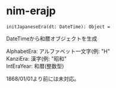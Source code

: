 # nim-erajp

```
initJapaneseEra(dt: DateTime): Object =
```

DateTimeから和暦オブジェクトを生成

AlphabetEra: アルファベット一文字(例: "H"  
KanziEra: 漢字(例: "昭和"  
IntEraYear: 和暦(整数型)  

1868/01/01より前には未対応。

